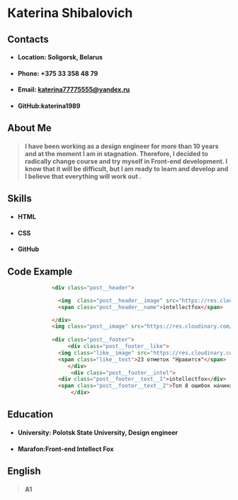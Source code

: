 # Кaterina Shibalovich
## Contacts
* ####  Location: Soligorsk, Belarus
* #### Phone: +375 33 358 48 79
* #### Email: katerina77775555@yandex.ru
* #### GitHub:katerina1989
## About Me
> #### I have been working as a design engineer for more than 10 years and at the moment I am in stagnation. Therefore, I decided to radically change course and try myself in Front-end development. I know that it will be difficult, but I am ready to learn and develop and I believe that everything will work out .
## Skills
* #### HTML
* #### CSS
* #### GitHub
## Code Example
```html
              <div class="post__header">

                <img  class="post__header__image" src="https://res.cloudinary.com/intellectfox/image/upload/v1629752958/fe/foxgram/posts/intellectfox_jq4lbe.svg " alt="intellectfox">
                <span class="post__header__name">intellectfox</span>

              </div>
              <img class="post__image" src="https://res.cloudinary.com/intellectfox/image/upload/v1629752958/fe/foxgram/posts/post-1_nm8jbv.jpg " alt="post-1">
              
              <div class="post__footer">
                   <div class="post__footer__like">
                <img class="like__image" src="https://res.cloudinary.com/intellectfox/image/upload/v1629752958/fe/foxgram/posts/like-filled_zurlii.svg " alt="like-filled">
                <span class="like__text">23 отметок "Нравится"</span>
                   </div>
                    <div class="post__footer__intel">
                <div class="post__footer__text__1">intellectfox</div>
                <span class="post__footer__text__2">Топ 8 ошибок начинающих Front-end разработчиков👇</span>   
                    </div>
```
  
## Education
* #### University: Polotsk State University, Design engineer
* #### Marafon:Front-end Intellect Fox
## English 
> #### А1